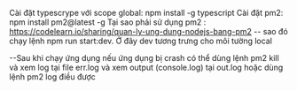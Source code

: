 Cài đặt typescrype với scope global: npm install -g typescript
Cài đặt pm2: npm install pm2@latest -g
Tại sao phải sử dụng pm2 : https://codelearn.io/sharing/quan-ly-ung-dung-nodejs-bang-pm2
-- sao đó chạy lệnh npm run start:dev. Ở đây dev tương trưng cho môi tường local

--Sau khi chạy ứng dụng nếu ứng dụng bị crash có thể dùng lệnh pm2 kill và xem log tại file err.log và xem output (console.log) tại out.log hoặc dùng lệnh pm2 log điều được
